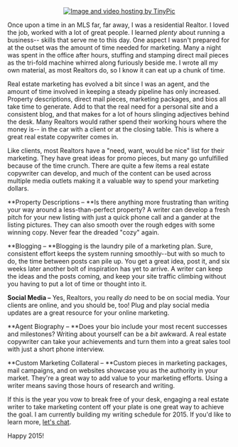 
<center><a href="http://tinypic.com?ref=25t7wox" target="_blank"><img src="http://i61.tinypic.com/25t7wox.jpg" border="0" alt="Image and video hosting by TinyPic"></a></center>

Once upon a time in an MLS far, far away, I was a residential Realtor. I loved the job, worked with a lot of great people. I learned _plenty_ about running a business-- skills that serve me to this day. One aspect I wasn't prepared for at the outset was the amount of time needed for marketing. Many a night was spent in the office after hours, stuffing and stamping direct mail pieces as the tri-fold machine whirred along furiously beside me. I wrote all my own material, as most Realtors do, so I know it can eat up a chunk of time.

Real estate marketing has evolved a bit since I was an agent, and the amount of time involved in keeping a steady pipeline has only increased. Property descriptions, direct mail pieces, marketing packages, and bios all take time to generate. Add to that the real need for a personal site and a consistent blog, and that makes for a lot of hours slinging adjectives behind the desk. Many Realtors would rather spend their working hours where the money is-- in the car with a client or at the closing table. This is where a great real estate copywriter comes in. 

Like  clients, most Realtors have a "need, want, would be nice" list for their marketing. They have great ideas for promo pieces, but many go unfulfilled because of the time crunch. There are quite a few items a real estate copywriter can develop, and much of the content can be used across multiple media outlets making it a valuable way to spend your marketing dollars.

**Property Descriptions – **Is there anything more frustrating than writing your way around a less-than-perfect property? A writer can develop a fresh pitch for your new listing with just a quick phone call and a gander at the listing pictures. They can also smooth over the rough edges with some winning copy. Never fear the dreaded "cozy" again.

**Blogging – **Blogging is the laundry pile of a marketing plan. Sure, consistent effort keeps the system running smoothly--but with so much to do, the time between posts can pile up. You get a great idea, post it, and six weeks later another bolt of inspiration has yet to arrive. A writer can keep the ideas and the posts coming, and keep your site traffic climbing without you having to put a lot of time or thought into it. 

**Social Media –** Yes, Realtors, you really _do_ need to be on social media. Your clients are online, and you should be, too! Plug and play social media updates are a great resource for your online marketing.
 
**Agent Biography – **Does your bio include your most recent successes and milestones? Writing about yourself can be a _bit_ awkward. A real estate copywriter can take your achievements and turn them into a great sales tool with just a short phone interview.
 
**Custom Marketing Collateral – **Custom pieces in marketing packages, mail campaigns, and on websites showcase you as the authority in your market. They're a great way to add value to your marketing efforts. Using a writer means saving those hours of research and writing. 


If this is the year you vow to break free of your desk, engaging a real estate writer to take marketing content off your plate is one great way to achieve the goal. I am currently building my writing schedule for 2015. If you'd like to learn more, [let's chat](mailto:belynda@belyndacianci.com).

Happy 2015!
